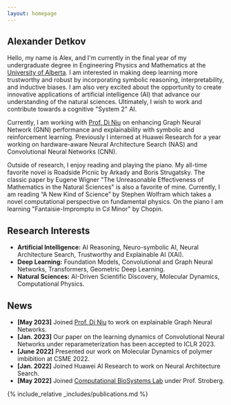 ```yaml
---
layout: homepage
---
```


## Alexander Detkov
Hello, my name is Alex, and I'm currently in the final year of my undergraduate degree in Engineering Physics and Mathematics at the [University of Alberta](https://www.ualberta.ca). I am interested in making deep learning more trustworthy and robust by incorporating symbolic reasoning, interpretability, and inductive biases. I am also very excited about the opportunity to create innovative applications of artificial intelligence (AI) that advance our understanding of the natural sciences. Ultimately, I wish to work and contribute towards a cognitive "System 2" AI.

Currently, I am working with [Prof. Di Niu](https://sites.ualberta.ca/~dniu/Homepage/Home.html) on enhancing Graph Neural Network (GNN) performance and explainability with symbolic and reinforcement learning. Previously I interned at Huawei Research for a year working on hardware-aware Neural Architecture Search (NAS) and Convolutional Neural Networks (CNN).

Outside of research, I enjoy reading and playing the piano. My all-time favorite novel is Roadside Picnic by Arkady and Boris Strugatsky. The classic paper by Eugene Wigner "The Unreasonable Effectiveness of Mathematics in the Natural Sciences" is also a favorite of mine. Currently, I am reading “A New Kind of Science” by Stephen Wolfram which takes a novel computational perspective on fundamental physics. On the piano I am learning "Fantaisie-Impromptu in C♯ Minor" by Chopin. 

## Research Interests
- **Artificial Intelligence:** AI Reasoning, Neuro-symbolic AI, Neural Architecture Search, Trustworthy and Explainable AI (XAI).
- **Deep Learning:** Foundation Models, Convolutional and Graph Neural Networks, Transformers, Geometric Deep Learning.
- **Natural Sciences:** AI-Driven Scientific Discovery, Molecular Dynamics, Computational Physics.

## News
- **[May 2023]** Joined [Prof. Di Niu](https://sites.ualberta.ca/~dniu/Homepage/Home.html) to work on explainable Graph Neural Networks.
- **[Jan. 2023]** Our paper on the learning dynamics of Convolutional Neural Networks under reparameterization has been accepted to ICLR 2023.
- **[June 2022]** Presented our work on Molecular Dynamics of polymer imbibition at CSME 2022.
- **[Jan. 2022]** Joined Huawei AI Research to work on Neural Architecture Search.
- **[May 2022]** Joined [Computational BioSystems Lab](https://stroberg-lab.github.io) under Prof. Stroberg.

{% include_relative _includes/publications.md %}
